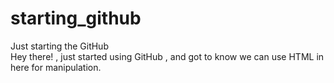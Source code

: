 # starting_github
Just starting the GitHub
<br>
Hey there! , just started using GitHub , and got to know we can use HTML in here for manipulation.
